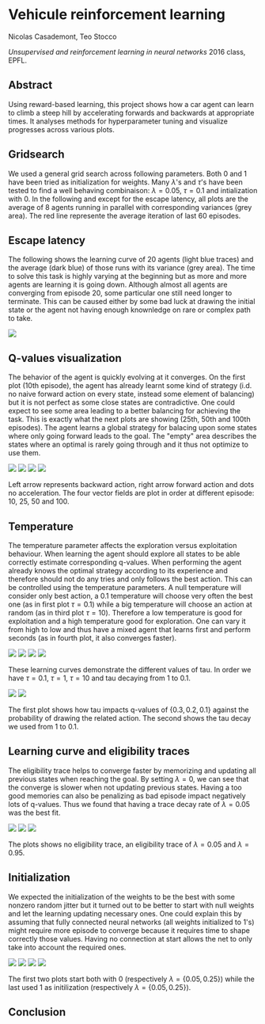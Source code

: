 # Vehicule reinforcement learning

Nicolas Casademont, Teo Stocco

*Unsupervised and reinforcement learning in neural networks* 2016 class, EPFL.

## Abstract

Using reward-based learning, this project shows how a car agent can learn to climb a steep hill by accelerating forwards and backwards at appropriate times. It analyses methods for hyperparameter tuning and visualize progresses across various plots.

## Gridsearch

We used a general grid search across following parameters. Both $0$ and $1$ have been tried as initialization for weights. Many $\lambda$'s and $\tau$'s have been tested to find a well behaving combinaison: $\lambda=0.05$, $\tau=0.1$ and intialization with $0$. In the following and except for the escape latency, all plots are the average of 8 agents running in parallel with corresponding variances (grey area). The red line represente the average iteration of last 60 episodes.

## Escape latency

The following shows the learning curve of 20 agents (light blue traces) and the average (dark blue) of those runs with its variance (grey area). The time to solve this task is highly varying at the beginning but as more and more agents are learning it is going down. Although almost all agents are converging from episode 20, some particular one still need longer to terminate. This can be caused either by some bad luck at drawing the initial state or the agent not having enough knownledge on rare or complex path to take.

![](./figures/20agents.jpg)

## Q-values visualization

The behavior of the agent is quickly evolving at it converges. On the first plot (10th episode), the agent has already learnt some kind of strategy (i.d. no naive forward action on every state, instead some element of balancing) but it is not perfect as some close states are contradictive. One could expect to see some area leading to a better balancing for achieving the task. This is exactly what the next plots are showing (25th, 50th and 100th episodes). The agent learns a global strategy for balacing upon some states where only going forward leads to the goal. The "empty" area describes the states where an optimal is rarely going through and it thus not optimize to use them.

![](./figures/epi10.jpg)
![](./figures/epi25.jpg)
![](./figures/epi50.jpg)
![](./figures/epi100.jpg)

Left arrow represents backward action, right arrow forward action and dots no acceleration. The four vector fields are plot in order at different episode: 10, 25, 50 and 100.

## Temperature

The temperature parameter affects the exploration versus exploitation behaviour. When learning the agent should explore all states to be able correctly estimate corresponding q-values. When performing the agent already knows the optimal strategy according to its experience and therefore should not do any tries and only follows the best action. This can be controlled using the temperature parameters. A null temperature will consider only best action, a $0.1$ temperature will choose very often the best one (as in first plot $\tau=0.1$) while a big temperature will choose an action at random (as in third plot $\tau=10$). Therefore a low temperature is good for exploitation and a high temperature good for exploration. One can vary it from high to low and thus have a mixed agent that learns first and perform seconds (as in fourth plot, it also converges faster).

![](./figures/f0-l0.25-t0.1.jpg)
![](./figures/f0-l0.25-t1.jpg)
![](./figures/f0-l0.25-t10.jpg)
![](./figures/f0-l0.25-tm.jpg)

These learning curves demonstrate the different values of tau. In order we have $\tau=0.1$, $\tau=1$, $\tau=10$ and tau decaying from $1$ to $0.1$.

![](./figures/softmax.jpg)
![](./figures/taum.jpg)

The first plot shows how tau impacts q-values of $\{0.3, 0.2, 0.1\}$ against the probability of drawing the related action. The second shows the tau decay we used from $1$ to $0.1$.

## Learning curve and eligibility traces

The eligibility trace helps to converge faster by memorizing and updating all previous states when reaching the goal. By setting $\lambda=0$, we can see that the converge is slower when not updating previous states. Having a too good memories can also be penalizing as bad episode impact negatively lots of q-values. Thus we found that having a trace decay rate of $\lambda=0.05$ was the best fit.

![](./figures/f0-l0-t0.1.jpg)
![](./figures/f0-l0.05-t0.1.jpg)
![](./figures/f0-l0.95-t0.1.jpg)

The plots shows no eligibility trace, an eligibility trace of $\lambda=0.05$ and $\lambda=0.95$.

## Initialization

We expected the initialization of the weights to be the best with some nonzero random jitter but it turned out to be better to start with null weights and let the learning updating necessary ones. One could explain this by assuming that fully connected neural networks (all weights initialized to $1$'s) might require more episode to converge because it requires time to shape correctly those values. Having no connection at start allows the net to only take into account the required ones.

![](./figures/f0-l0.05-t0.1.jpg)
![](./figures/f0-l0.25-t0.1.jpg)
![](./figures/f1-l0.05-t0.1.jpg)
![](./figures/f1-l0.25-t0.1.jpg)

The first two plots start both with $0$ (respectively $\lambda=\{0.05,0.25\}$) while the last used $1$ as initilization (respectively $\lambda=\{0.05,0.25\}$).

## Conclusion

